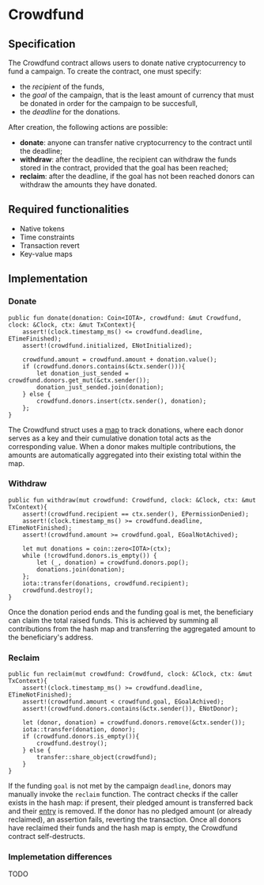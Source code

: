 # Crowdfund

## Specification

The Crowdfund contract allows users to donate native cryptocurrency to
fund a campaign.
To create the contract, one must specify:
- the *recipient* of the funds,
- the *goal* of the campaign, that is the least amount of currency that
must be donated in order for the campaign to be succesfull,
- the *deadline* for the donations.

After creation, the following actions are possible:
- **donate**: anyone can transfer native cryptocurrency to the contract
until the deadline;
- **withdraw**: after the deadline, the recipient can withdraw the funds
stored in the contract, provided that the goal has been reached;
- **reclaim**: after the deadline, if the goal has not been reached
donors can withdraw the amounts they have donated.

## Required functionalities

- Native tokens
- Time constraints
- Transaction revert
- Key-value maps

## Implementation

### Donate

```move
public fun donate(donation: Coin<IOTA>, crowdfund: &mut Crowdfund, clock: &Clock, ctx: &mut TxContext){
    assert!(clock.timestamp_ms() <= crowdfund.deadline, ETimeFinished);
    assert!(crowdfund.initialized, ENotInitialized);

    crowdfund.amount = crowdfund.amount + donation.value();
    if (crowdfund.donors.contains(&ctx.sender())){
        let donation_just_sended = crowdfund.donors.get_mut(&ctx.sender());
        donation_just_sended.join(donation);
    } else {
        crowdfund.donors.insert(ctx.sender(), donation);
    };
}
```

The Crowdfund struct uses a [map](https://docs.iota.org/references/framework/testnet/iota-framework/vec_map) to track donations, where each donor serves as a key and their cumulative donation total acts as the corresponding value. When a donor makes multiple contributions, the amounts are automatically aggregated into their existing total within the map.

### Withdraw

```move
public fun withdraw(mut crowdfund: Crowdfund, clock: &Clock, ctx: &mut TxContext){
    assert!(crowdfund.recipient == ctx.sender(), EPermissionDenied);
    assert!(clock.timestamp_ms() >= crowdfund.deadline, ETimeNotFinished);
    assert!(crowdfund.amount >= crowdfund.goal, EGoalNotAchived);

    let mut donations = coin::zero<IOTA>(ctx);
    while (!crowdfund.donors.is_empty()) {
        let (_, donation) = crowdfund.donors.pop();
        donations.join(donation);
    };
    iota::transfer(donations, crowdfund.recipient);
    crowdfund.destroy();
}
```

Once the donation period ends and the funding goal is met, the beneficiary can claim the total raised funds. This is achieved by summing all contributions from the hash map and transferring the aggregated amount to the beneficiary's address.

### Reclaim

```move
public fun reclaim(mut crowdfund: Crowdfund, clock: &Clock, ctx: &mut TxContext){
    assert!(clock.timestamp_ms() >= crowdfund.deadline, ETimeNotFinished);
    assert!(crowdfund.amount < crowdfund.goal, EGoalAchived);
    assert!(crowdfund.donors.contains(&ctx.sender()), ENotDonor);

    let (donor, donation) = crowdfund.donors.remove(&ctx.sender());
    iota::transfer(donation, donor);
    if (crowdfund.donors.is_empty()){
        crowdfund.destroy();
    } else {
        transfer::share_object(crowdfund);
    }
}
```

If the funding `goal` is not met by the campaign `deadline`, donors may manually invoke the `reclaim` function. The contract checks if the caller exists in the hash map: if present, their pledged amount is transferred back and their [entry](https://docs.iota.org/references/framework/testnet/iota-framework/vec_map#0x2_vec_map_Entry) is removed. If the donor has no pledged amount (or already reclaimed), an assertion fails, reverting the transaction. Once all donors have reclaimed their funds and the hash map is empty, the Crowdfund contract self-destructs.


### Implemetation differences

TODO
